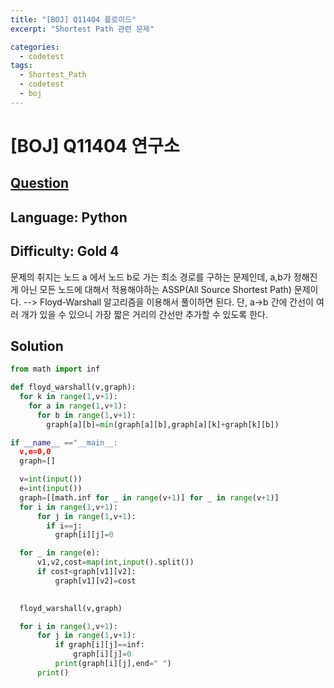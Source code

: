 ```yaml
---
title: "[BOJ] Q11404 플로이드"
excerpt: "Shortest Path 관련 문제"

categories:
  - codetest
tags:
  - Shortest_Path
  - codetest
  - boj
---
```

# [BOJ] Q11404 연구소
## [Question](https://www.acmicpc.net/problem/11404)
## Language: Python
## Difficulty: Gold 4

문제의 취지는 노드 a 에서 노드 b로 가는 최소 경로를 구하는 문제인데, a,b가 정해진 게 아닌 모든 노드에 대해서 적용해야하는 ASSP(All Source Shortest Path) 문제이다. --> Floyd-Warshall 알고리즘을 이용해서 풀이하면 된다.
단, a->b 간에 간선이 여러 개가 있을 수 있으니 가장 짧은 거리의 간선만 추가할 수 있도록 한다.

## Solution

```python
from math import inf

def floyd_warshall(v,graph):
  for k in range(1,v+1):
    for a in range(1,v+1):
      for b in range(1,v+1):
        graph[a][b]=min(graph[a][b],graph[a][k]+graph[k][b])

if __name__ =="__main__:
  v,e=0,0
  graph=[]

  v=int(input())
  e=int(input())
  graph=[[math.inf for _ in range(v+1)] for _ in range(v+1)]
  for i in range(1,v+1):
      for j in range(1,v+1):
        if i==j:
          graph[i][j]=0

  for _ in range(e):
      v1,v2,cost=map(int,input().split())
      if cost<graph[v1][v2]:
          graph[v1][v2]=cost

      
  floyd_warshall(v,graph)

  for i in range(1,v+1):
      for j in range(1,v+1):
          if graph[i][j]==inf:
              graph[i][j]=0
          print(graph[i][j],end=" ")
      print()
```
